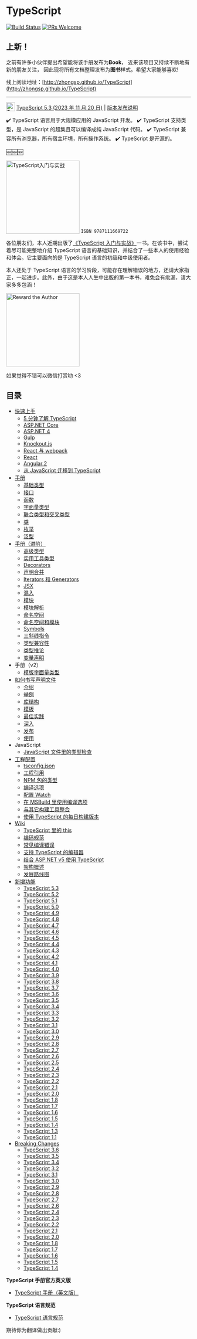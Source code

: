 # TypeScript

[![Build Status](https://travis-ci.org/zhongsp/TypeScript.svg?branch=master)](https://travis-ci.org/zhongsp/TypeScript) [![PRs Welcome](https://img.shields.io/badge/PRs-welcome-brightgreen.svg?style=flat-square)](http://makeapullrequest.com)

## 上新！

之前有许多小伙伴提出希望能将该手册发布为**Book**，
近来该项目又持续不断地有新的朋友关注，
因此现将所有文档整理发布为**图书**样式。希望大家能够喜欢!

线上阅读地址：[http://zhongsp.github.io/TypeScript](http://zhongsp.github.io/TypeScript)

---

<!-- 🏮 祝所有开发者：牛年大吉！🏮 -->

<img src="./zh/misc/ts_logo.jpg" alt="TypeScript" width="24px" height="24px" style="vertical-align: bottom;"> [TypeScript 5.3 (2023 年 11 月 20 日)](https://devblogs.microsoft.com/typescript/announcing-typescript-5-3)
|
[版本发布说明](zh/release-notes/typescript-5.3.md)

:heavy_check_mark: TypeScript 语言用于大规模应用的 JavaScript 开发。 :heavy_check_mark: TypeScript 支持类型，是 JavaScript 的超集且可以编译成纯 JavaScript 代码。 :heavy_check_mark: TypeScript 兼容所有浏览器，所有宿主环境，所有操作系统。 :heavy_check_mark: TypeScript 是开源的。

:new::new::new:

<a href="https://github.com/zhongsp/TypeScript/issues/310"><img src="./zh/misc/ts-intro.png" alt="TypeScript入门与实战" width="200px" height="200px" style="vertical-align: bottom;"></a> `ISBN 9787111669722`

各位朋友们，本人近期出版了[《TypeScript 入门与实战》](https://github.com/zhongsp/TypeScript/issues/310)一书。在该书中，尝试着尽可能完整地介绍 TypeScript 语言的基础知识，并结合了一些本人的使用经验和体会。它主要面向的是 TypeScript 语言的初级和中级使用者。

本人还处于 TypeScript 语言的学习阶段，可能存在理解错误的地方，还请大家指正，一起进步。此外，由于这是本人人生中出版的第一本书，难免会有纰漏，请大家多多包涵！

<img src="./zh/misc/reward.jpg" alt="Reward the Author" width="200px" height="200px" style="vertical-align: bottom;">

如果觉得不错可以微信打赏哟 <3

## 目录

- [快速上手](zh/tutorials/README.md)
  - [5 分钟了解 TypeScript](zh/tutorials/typescript-in-5-minutes.md)
  - [ASP.NET Core](zh/tutorials/asp.net-core.md)
  - [ASP.NET 4](zh/tutorials/asp.net-4.md)
  - [Gulp](zh/tutorials/gulp.md)
  - [Knockout.js](zh/tutorials/knockout.md)
  - [React 与 webpack](zh/tutorials/react-and-webpack.md)
  - [React](zh/tutorials/react.md)
  - [Angular 2](zh/tutorials/angular-2.md)
  - [从 JavaScript 迁移到 TypeScript](zh/tutorials/migrating-from-javascript.md)
- [手册](zh/handbook/README.md)
  - [基础类型](zh/handbook/basic-types.md)
  - [接口](zh/handbook/interfaces.md)
  - [函数](zh/handbook/functions.md)
  - [字面量类型](zh/handbook/literal-types.md)
  - [联合类型和交叉类型](zh/handbook/unions-and-intersections.md)
  - [类](zh/handbook/classes.md)
  - [枚举](zh/handbook/enums.md)
  - [泛型](zh/handbook/generics.md)
- [手册（进阶）](zh/reference/README.md)
  - [高级类型](zh/reference/advanced-types.md)
  - [实用工具类型](zh/reference/utility-types.md)
  - [Decorators](zh/reference/decorators.md)
  - [声明合并](zh/reference/declaration-merging.md)
  - [Iterators 和 Generators](zh/reference/iterators-and-generators.md)
  - [JSX](zh/reference/jsx.md)
  - [混入](zh/reference/mixins.md)
  - [模块](zh/reference/modules.md)
  - [模块解析](zh/reference/module-resolution.md)
  - [命名空间](zh/reference/namespaces.md)
  - [命名空间和模块](zh/reference/namespaces-and-modules.md)
  - [Symbols](zh/reference/symbols.md)
  - [三斜线指令](zh/reference/triple-slash-directives.md)
  - [类型兼容性](zh/reference/type-compatibility.md)
  - [类型推论](zh/reference/type-inference.md)
  - [变量声明](zh/reference/variable-declarations.md)
- 手册（v2）
  - [模版字面量类型](zh/handbook-v2/type-manipulation/template-literal-types.md)
- [如何书写声明文件](zh/declaration-files/README.md)
  - [介绍](zh/declaration-files/introduction.md)
  - [举例](zh/declaration-files/by-example.md)
  - [库结构](zh/declaration-files/library-structures.md)
  - [模板](zh/declaration-files/templates.md)
  - [最佳实践](zh/declaration-files/do-s-and-don-ts.md)
  - [深入](zh/declaration-files/deep-dive.md)
  - [发布](zh/declaration-files/publishing.md)
  - [使用](zh/declaration-files/consumption.md)
- JavaScript
  - [JavaScript 文件里的类型检查](zh/javascript/type-checking-javascript-files.md)
- [工程配置](zh/project-config/README.md)
  - [tsconfig.json](zh/project-config/tsconfig.json.md)
  - [工程引用](zh/project-config/project-references.md)
  - [NPM 包的类型](zh/project-config/typings-for-npm-packages.md)
  - [编译选项](zh/project-config/compiler-options.md)
  - [配置 Watch](zh/project-config/configuring-watch.md)
  - [在 MSBuild 里使用编译选项](zh/project-config/compiler-options-in-msbuild.md)
  - [与其它构建工具整合](zh/project-config/integrating-with-build-tools.md)
  - [使用 TypeScript 的每日构建版本](zh/project-config/nightly-builds.md)
- [Wiki](zh/wiki/README.md)
  - [TypeScript 里的 this](zh/wiki/this-in-typescript.md)
  - [编码规范](zh/wiki/coding_guidelines.md)
  - [常见编译错误](zh/wiki/common-errors.md)
  - [支持 TypeScript 的编辑器](zh/wiki/typescript-editor-support.md)
  - [结合 ASP.NET v5 使用 TypeScript](zh/wiki/using-typescript-with-asp.net-5.md)
  - [架构概述](zh/wiki/architectural-overview.md)
  - [发展路线图](zh/wiki/roadmap.md)
- [新增功能](zh/release-notes/README.md)
  - [TypeScript 5.3](zh/release-notes/typescript-5.3.md)
  - [TypeScript 5.2](zh/release-notes/typescript-5.2.md)
  - [TypeScript 5.1](zh/release-notes/typescript-5.1.md)
  - [TypeScript 5.0](zh/release-notes/typescript-5.0.md)
  - [TypeScript 4.9](zh/release-notes/typescript-4.9.md)
  - [TypeScript 4.8](zh/release-notes/typescript-4.8.md)
  - [TypeScript 4.7](zh/release-notes/typescript-4.7.md)
  - [TypeScript 4.6](zh/release-notes/typescript-4.6.md)
  - [TypeScript 4.5](zh/release-notes/typescript-4.5.md)
  - [TypeScript 4.4](zh/release-notes/typescript-4.4.md)
  - [TypeScript 4.3](zh/release-notes/typescript-4.3.md)
  - [TypeScript 4.2](zh/release-notes/typescript-4.2.md)
  - [TypeScript 4.1](zh/release-notes/typescript-4.1.md)
  - [TypeScript 4.0](zh/release-notes/typescript-4.0.md)
  - [TypeScript 3.9](zh/release-notes/typescript-3.9.md)
  - [TypeScript 3.8](zh/release-notes/typescript-3.8.md)
  - [TypeScript 3.7](zh/release-notes/typescript-3.7.md)
  - [TypeScript 3.6](zh/release-notes/typescript-3.6.md)
  - [TypeScript 3.5](zh/release-notes/typescript-3.5.md)
  - [TypeScript 3.4](zh/release-notes/typescript-3.4.md)
  - [TypeScript 3.3](zh/release-notes/typescript-3.3.md)
  - [TypeScript 3.2](zh/release-notes/typescript-3.2.md)
  - [TypeScript 3.1](zh/release-notes/typescript-3.1.md)
  - [TypeScript 3.0](zh/release-notes/typescript-3.0.md)
  - [TypeScript 2.9](zh/release-notes/typescript-2.9.md)
  - [TypeScript 2.8](zh/release-notes/typescript-2.8.md)
  - [TypeScript 2.7](zh/release-notes/typescript-2.7.md)
  - [TypeScript 2.6](zh/release-notes/typescript-2.6.md)
  - [TypeScript 2.5](zh/release-notes/typescript-2.5.md)
  - [TypeScript 2.4](zh/release-notes/typescript-2.4.md)
  - [TypeScript 2.3](zh/release-notes/typescript-2.3.md)
  - [TypeScript 2.2](zh/release-notes/typescript-2.2.md)
  - [TypeScript 2.1](zh/release-notes/typescript-2.1.md)
  - [TypeScript 2.0](zh/release-notes/typescript-2.0.md)
  - [TypeScript 1.8](zh/release-notes/typescript-1.8.md)
  - [TypeScript 1.7](zh/release-notes/typescript-1.7.md)
  - [TypeScript 1.6](zh/release-notes/typescript-1.6.md)
  - [TypeScript 1.5](zh/release-notes/typescript-1.5.md)
  - [TypeScript 1.4](zh/release-notes/typescript-1.4.md)
  - [TypeScript 1.3](zh/release-notes/typescript-1.3.md)
  - [TypeScript 1.1](zh/release-notes/typescript-1.1.md)
- [Breaking Changes](zh/breaking-changes/README.md)
  - [TypeScript 3.6](zh/breaking-changes/typescript-3.6.md)
  - [TypeScript 3.5](zh/breaking-changes/typescript-3.5.md)
  - [TypeScript 3.4](zh/breaking-changes/typescript-3.4.md)
  - [TypeScript 3.2](zh/breaking-changes/typescript-3.2.md)
  - [TypeScript 3.1](zh/breaking-changes/typescript-3.1.md)
  - [TypeScript 3.0](zh/breaking-changes/typescript-3.0.md)
  - [TypeScript 2.9](zh/breaking-changes/typescript-2.9.md)
  - [TypeScript 2.8](zh/breaking-changes/typescript-2.8.md)
  - [TypeScript 2.7](zh/breaking-changes/typescript-2.7.md)
  - [TypeScript 2.6](zh/breaking-changes/typescript-2.6.md)
  - [TypeScript 2.4](zh/breaking-changes/typescript-2.4.md)
  - [TypeScript 2.3](zh/breaking-changes/typescript-2.3.md)
  - [TypeScript 2.2](zh/breaking-changes/typescript-2.2.md)
  - [TypeScript 2.1](zh/breaking-changes/typescript-2.1.md)
  - [TypeScript 2.0](zh/breaking-changes/typescript-2.0.md)
  - [TypeScript 1.8](zh/breaking-changes/typescript-1.8.md)
  - [TypeScript 1.7](zh/breaking-changes/typescript-1.7.md)
  - [TypeScript 1.6](zh/breaking-changes/typescript-1.6.md)
  - [TypeScript 1.5](zh/breaking-changes/typescript-1.5.md)
  - [TypeScript 1.4](zh/breaking-changes/typescript-1.4.md)

**TypeScript 手册官方英文版**

- [TypeScript 手册（英文版）](http://www.typescriptlang.org/docs/home.html)

**TypeScript 语言规范**

- [TypeScript 语言规范](https://github.com/microsoft/TypeScript/blob/master/doc/spec-ARCHIVED.md)

期待你为翻译做出贡献:)
